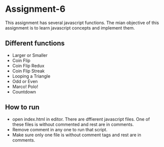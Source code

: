 # Assignment-6
 
This assignment has several javascript functions. The mian objective of this assignment is to learn javascript concepts and implement them. 

## Different functions

* Larger or Smaller
* Coin Flip
* Coin Flip Redux
* Coin Flip Streak
* Looping a Triangle
* Odd or Even
* Marco! Polo!
* Countdown

## How to run

* open index.html in editor. There are dffierent javascript files. One of these files is without commented and rest are in comments. 
* Remove comment in any one to run that script. 
* Make sure only one file is without comment tags and rest are in comments.

